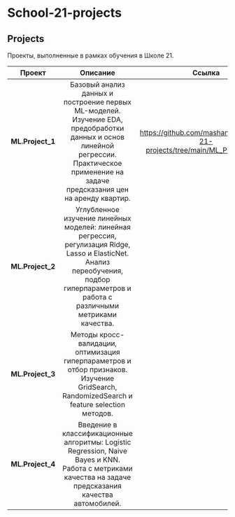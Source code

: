 # School-21-projects
## Projects

Проекты, выполненные в рамках обучения в Школе 21.

| Проект       | Описание          | Ссылка |
|:--------------:|:---------------------:|:---------:|
|**ML.Project_1**  | Базовый анализ данных и построение первых ML-моделей. Изучение EDA, предобработки данных и основ линейной регрессии. Практическое применение на задаче предсказания цен на аренду квартир.|https://github.com/mashanchic/School-21-projects/tree/main/ML_Project%201|
|**ML.Project_2**|Углубленное изучение линейных моделей: линейная регрессия, регулизация Ridge, Lasso и ElasticNet. Анализ переобучения, подбор гиперпараметров и работа с различными метриками качества.||
|**ML.Project_3**| Методы кросс-валидации, оптимизация гиперпараметров и отбор признаков. Изучение GridSearch, RandomizedSearch и feature selection методов.||
|**ML.Project_4**|	Введение в классификационные алгоритмы: Logistic Regression, Naive Bayes и KNN. Работа с метриками качества на задаче предсказания качества автомобилей.||

